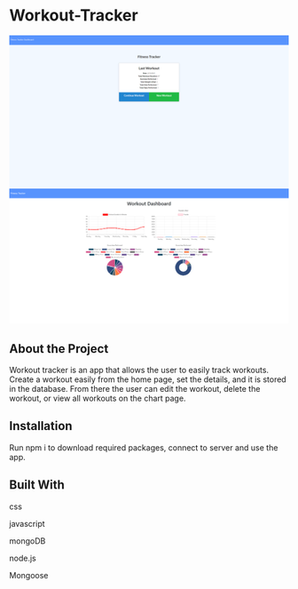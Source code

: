 # Workout-Tracker
![Workout Tracker Home](./assets/workout-tracker-home.png)
![Workout Tracker Chart](./assets/workout-tracker-chart.png)

## About the Project
Workout tracker is an app that allows the user to easily track workouts. Create a workout easily from the home page, set the details, and it is stored in the database. From there the user can edit the workout, delete the workout, or view all workouts on the chart page.

## Installation
Run npm i to download required packages, connect to server and use the app.

## Built With
css

javascript

mongoDB

node.js

Mongoose
